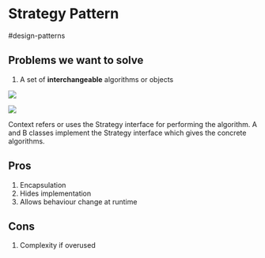 # Strategy Pattern
#design-patterns 

## Problems we want to solve
1. A set of **interchangeable** algorithms or objects

![](https://i.imgur.com/iL2Zc46.png)

![](https://upload.wikimedia.org/wikipedia/commons/4/45/W3sDesign_Strategy_Design_Pattern_UML.jpg)

Context refers or uses the Strategy interface for performing the algorithm. A and B classes implement the Strategy interface which gives the concrete algorithms.

## Pros
1. Encapsulation 
2. Hides implementation
3. Allows behaviour change at runtime

## Cons
1. Complexity if overused